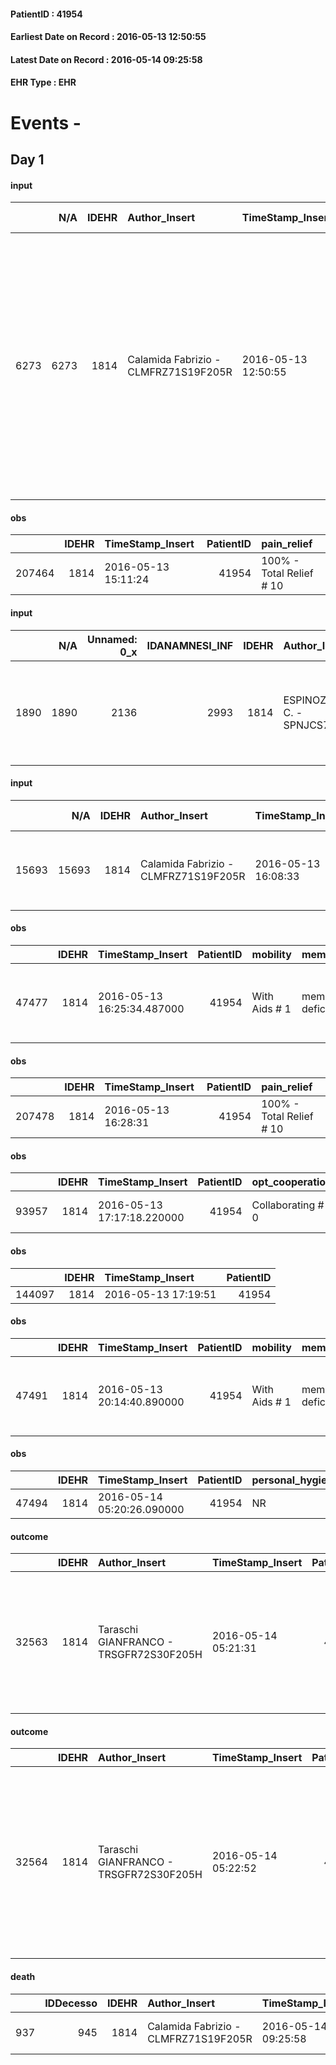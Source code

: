 
#### PatientID : 41954
#### Earliest Date on Record : 2016-05-13 12:50:55
#### Latest Date on Record : 2016-05-14 09:25:58
#### EHR Type : EHR

# Events - 

## Day 1

#### input
|      |    N/A |   IDEHR | Author_Insert                        | TimeStamp_Insert    | EHRType   |   PatientID |   IDDigitalSignDocument | persone_vicine   |   Unnamed: 0_y |   IDANAMNESI_MED |   Non_Rilevabile_y | Note_Non_Rilevabile_y   | opt_consapevolezza                                                      | diagnosis                                                                                                                                                                                                                           |
|-----:|-------:|--------:|:-------------------------------------|:--------------------|:----------|------------:|------------------------:|:-----------------|---------------:|-----------------:|-------------------:|:------------------------|:------------------------------------------------------------------------|:------------------------------------------------------------------------------------------------------------------------------------------------------------------------------------------------------------------------------------|
| 6273 |   6273 |    1814 | Calamida Fabrizio - CLMFRZ71S19F205R | 2016-05-13 12:50:55 | EHR       |       41954 |                  363666 | N/A              |           5667 |             4259 |                  0 | NR                      | Awareness uncertain despite the topic emerged during the evaluation # 6 | neoplasia polmonare destro metastatica alla pleura parietale, ai linfonodi mediastinici e al rachide dorsale (D6-8) con invasione midollare e conseguente paraparesi. Sospette metastasi cerebellari Diagnosi di marzo/aprile 2016. |

#### obs
|        |   IDEHR | TimeStamp_Insert    |   PatientID | pain_relief              |
|-------:|--------:|:--------------------|------------:|:-------------------------|
| 207464 |    1814 | 2016-05-13 15:11:24 |       41954 | 100% - Total Relief # 10 |

#### input
|      |    N/A |   Unnamed: 0_x |   IDANAMNESI_INF |   IDEHR | Author_Insert                           | TimeStamp_Insert           | EHRType   |   PatientID |   IDDigitalSignDocument |   Non_Rilevabile_x | Note_Non_Rilevabile_x   | cognitivo_percettivo    | perc_salute                                                                                                      | Perception                                                              | rapporti_fam   | persone_vicine   | Caregiver                             | Religion     | Note_Elim_urinaria   |
|-----:|-------:|---------------:|-----------------:|--------:|:----------------------------------------|:---------------------------|:----------|------------:|------------------------:|-------------------:|:------------------------|:------------------------|:-----------------------------------------------------------------------------------------------------------------|:------------------------------------------------------------------------|:---------------|:-----------------|:--------------------------------------|:-------------|:---------------------|
| 1890 |   1890 |           2136 |             2993 |    1814 | ESPINOZA C. JULIO C. - SPNJCS71M24Z611L | 2016-05-13 15:28:19.187000 | EHR       |       41954 |                  363893 |                  0 | NR                      | ideo-motor slowdown # 4 | perdit√ † Performance # 0; increased dell'affaticabilit√ † # 2; increased asthenia # 3; # 4 episodes of wheezing | concern for health # 0; demoralization # 4, # 6 helplessness, fear # 10 | is # 0         | N/A              | when he leaves no forwarding address. | Catholic # 0 | alvo opened.         |

#### input
|       |    N/A |   IDEHR | Author_Insert                        | TimeStamp_Insert    | EHRType   |   PatientID |   IDDigitalSignDocument | persone_vicine   |   Unnamed: 0_y.1 |   IDDIAGNOSI_ICD |   Non_Rilevabile_y.1 | Note_Non_Rilevabile_y.1   | I_ICD                         | II_ICD                                                             | III_ICD                                               | IV_ICD                                            | V_ICD                                                          | VI_ICD                                                               |
|------:|-------:|--------:|:-------------------------------------|:--------------------|:----------|------------:|------------------------:|:-----------------|-----------------:|-----------------:|---------------------:|:--------------------------|:------------------------------|:-------------------------------------------------------------------|:------------------------------------------------------|:--------------------------------------------------|:---------------------------------------------------------------|:---------------------------------------------------------------------|
| 15693 |  15693 |    1814 | Calamida Fabrizio - CLMFRZ71S19F205R | 2016-05-13 16:08:33 | EHR       |       41954 |                  363998 | N/A              |             1254 |             1254 |                    0 | NR                        | V667 - Cure palliative#2402=0 | 1629 - Tumori maligni del bronco o polmone, non specificato#2069=0 | 1971 - Tumori maligni secondari del mediastino#2149=0 | 1972 - Tumori maligni secondari del pleura#2150=0 | 1985 - Tumori maligni secondari di osso e midollo osseo#2162=0 | 1983 - Tumori maligni secondari di encefalo e midollo spinale#2160=0 |

#### obs
|       |   IDEHR | TimeStamp_Insert           |   PatientID | mobility      | memory_deficit      | active_diuresis     | asthenia   | dyspnoea    | motor_performance                                                                                  |
|------:|--------:|:---------------------------|------------:|:--------------|:--------------------|:--------------------|:-----------|:------------|:---------------------------------------------------------------------------------------------------|
| 47477 |    1814 | 2016-05-13 16:25:34.487000 |       41954 | With Aids # 1 | memory deficits # 0 | active diuresis # 0 | Severe # 2 | at rest # 0 | 30% - Patient with directions to the hospital or home hospitalization, intensive home support # 03 |

#### obs
|        |   IDEHR | TimeStamp_Insert    |   PatientID | pain_relief              |
|-------:|--------:|:--------------------|------------:|:-------------------------|
| 207478 |    1814 | 2016-05-13 16:28:31 |       41954 | 100% - Total Relief # 10 |

#### obs
|       |   IDEHR | TimeStamp_Insert           |   PatientID | opt_cooperation   | chk_ausili_presidi                   | dyspnoea    | agitation_behavior_freq   | diet       | cognitive_state   | consumption_help   |
|------:|--------:|:---------------------------|------------:|:------------------|:-------------------------------------|:------------|:--------------------------|:-----------|:------------------|:-------------------|
| 93957 |    1814 | 2016-05-13 17:17:18.220000 |       41954 | Collaborating # 0 | absorbency # 0; bladder catheter # 3 | at rest # 0 | quiet # 0                 | Liquid # 3 | Polished # 2      | Independent # 0    |

#### obs
|        |   IDEHR | TimeStamp_Insert    |   PatientID |
|-------:|--------:|:--------------------|------------:|
| 144097 |    1814 | 2016-05-13 17:19:51 |       41954 |

#### obs
|       |   IDEHR | TimeStamp_Insert           |   PatientID | mobility      | memory_deficit      | active_diuresis     | asthenia   | dyspnoea    | motor_performance                                                                                  |
|------:|--------:|:---------------------------|------------:|:--------------|:--------------------|:--------------------|:-----------|:------------|:---------------------------------------------------------------------------------------------------|
| 47491 |    1814 | 2016-05-13 20:14:40.890000 |       41954 | With Aids # 1 | memory deficits # 0 | active diuresis # 0 | Severe # 2 | at rest # 0 | 30% - Patient with directions to the hospital or home hospitalization, intensive home support # 03 |

#### obs
|       |   IDEHR | TimeStamp_Insert           |   PatientID | personal_hygiene   | urine_elimination   | mobility   | hemorrhagic_manifestation   | speech   | cough   | nausea   | memory_deficit   | cognitive_deficit   | active_diuresis   | lack_of_appetite   | asthenia   | cachexia   | dyspnoea   | motor_performance   | body_temp   | mood   | diet   | cognitive_state   | feces_elimination   | consumption_help   |
|------:|--------:|:---------------------------|------------:|:-------------------|:--------------------|:-----------|:----------------------------|:---------|:--------|:---------|:-----------------|:--------------------|:------------------|:-------------------|:-----------|:-----------|:-----------|:--------------------|:------------|:-------|:-------|:------------------|:--------------------|:-------------------|
| 47494 |    1814 | 2016-05-14 05:20:26.090000 |       41954 | NR                 | NR                  | NR         | NR                          | NR       | NR      | NR       | NR               | NR                  | NR                | NR                 | NR         | NR         | NR         | NR                  | NR          | NR     | NR     | NR                | NR                  | NR                 |

#### outcome
|       |   IDEHR | Author_Insert                          | TimeStamp_Insert    |   PatientID |   IDDigitalSignDocument |   IDPAI_VIDAS | opt_problem                                                |   opt_problem_num | opt_obiettivo                                                                                                   |   opt_obiettivo_num | ds_note      | opt_stato_problema   |   opt_stato_problema_num | opt_interventi                                                                   |   opt_interventi_num |
|------:|--------:|:---------------------------------------|:--------------------|------------:|------------------------:|--------------:|:-----------------------------------------------------------|------------------:|:----------------------------------------------------------------------------------------------------------------|--------------------:|:-------------|:---------------------|-------------------------:|:---------------------------------------------------------------------------------|---------------------:|
| 32563 |    1814 | Taraschi GIANFRANCO - TRSGFR72S30F205H | 2016-05-14 05:21:31 |       41954 |                  364398 |         34622 | Alteration or risk of impairment of lung function # 26 = 0 |                 3 | The patient will present deeper breaths with effective removal of the pulmonary secretions, if present # 43 = 0 |                   4 | patient died | closed Problem # 2   |                        2 | Implementation PAI - Evaluate the effectiveness of drug administration # 234 = 0 |                    4 |

#### outcome
|       |   IDEHR | Author_Insert                          | TimeStamp_Insert    |   PatientID |   IDDigitalSignDocument |   IDPAI_VIDAS | opt_problem                                                |   opt_problem_num | opt_obiettivo                                                                                                       |   opt_obiettivo_num | ds_note                                      | opt_stato_problema   |   opt_stato_problema_num | opt_interventi                                                                                                                                                                                     |   opt_interventi_num |
|------:|--------:|:---------------------------------------|:--------------------|------------:|------------------------:|--------------:|:-----------------------------------------------------------|------------------:|:--------------------------------------------------------------------------------------------------------------------|--------------------:|:---------------------------------------------|:---------------------|-------------------------:|:---------------------------------------------------------------------------------------------------------------------------------------------------------------------------------------------------|---------------------:|
| 32564 |    1814 | Taraschi GIANFRANCO - TRSGFR72S30F205H | 2016-05-14 05:22:52 |       41954 |                  364399 |         34623 | Alteration or risk of impairment of lung function # 26 = 0 |                 3 | The patient does not presenter√ † ¬ † symptoms that reduce QoL (nosebleeds, cough, hemoptysis, hemoptysis) # 45 = 0 |                   4 | pcs died, sedated to uncontrollable wheezing | closed Problem # 2   |                        2 | Counseling - Share with the patient the therapeutic path # 278 = 0; PAI Implementation - therapeutic upgrading # 275 = 0; PAI Implementation - To evaluate the efficacy of drug delivery # 277 = 0 |                    4 |

#### death
|     |   IDDecesso |   IDEHR | Author_Insert                        | TimeStamp_Insert    |   PatientID |   IDDigitalSignDocument | Date                | Luogo_decesso     |
|----:|------------:|--------:|:-------------------------------------|:--------------------|------------:|------------------------:|:--------------------|:------------------|
| 937 |         945 |    1814 | Calamida Fabrizio - CLMFRZ71S19F205R | 2016-05-14 09:25:58 |       41954 |                  364510 | 2016-05-14 02:15:00 | Vidas Hospice # 1 |


